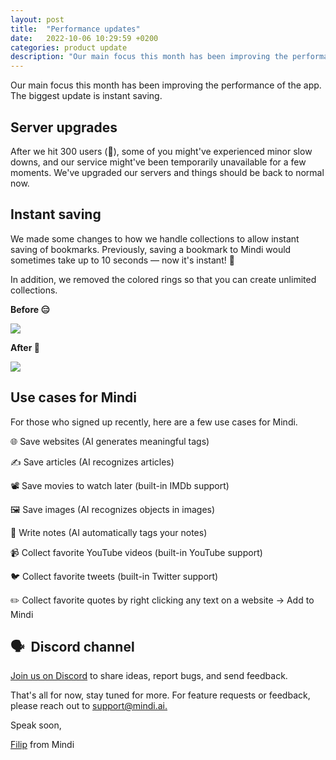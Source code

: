 ```yaml
---
layout: post
title:  "Performance updates"
date:   2022-10-06 10:29:59 +0200
categories: product update
description: "Our main focus this month has been improving the performance of the app. The biggest update is instant saving."
---
```


Our main focus this month has been improving the performance of the app. The biggest update is instant saving.

## Server upgrades

After we hit 300 users (🥳), some of you might've experienced minor slow downs, and our service might've been temporarily unavailable for a few moments. We've upgraded our servers and things should be back to normal now.

## Instant saving

We made some changes to how we handle collections to allow instant saving of bookmarks. Previously, saving a bookmark to Mindi would sometimes take up to 10 seconds — now it's instant! 🤯 

In addition, we removed the colored rings so that you can create unlimited collections. 

**Before 😑**

![](https://bucket.mlcdn.com/a/3732/3732146/images/666e0156e990768d905bb2b13ea85f1c5261ccb9.gif)

**After 💨**

![](https://bucket.mlcdn.com/a/3732/3732146/images/321ba5bf10fb2f04149be0f6d5513caf34e501c5.gif)

## Use cases for Mindi

For those who signed up recently, here are a few use cases for Mindi.

🌐 Save websites (AI generates meaningful tags)

✍️ Save articles (AI recognizes articles)

📽️ Save movies to watch later (built-in IMDb support)

🖼️ Save images (AI recognizes objects in images)

📝 Write notes (AI automatically tags your notes)

📹 Collect favorite YouTube videos (built-in YouTube support)

🐦 Collect favorite tweets (built-in Twitter support)

✏️ Collect favorite quotes by right clicking any text on a website -> ﻿Add to Mindi

## 🗣  Discord channel

[Join us on Discord](https://discord.com/invite/Ctcz5GpG2Y) to share ideas, report bugs, and send feedback.

That's all for now, stay tuned for more. For feature requests or feedback, please reach out to [support@mindi.ai.](mailto:support@mindi.ai.)

Speak soon,

[Filip](https://twitter.com/@filipistyping) from Mindi
